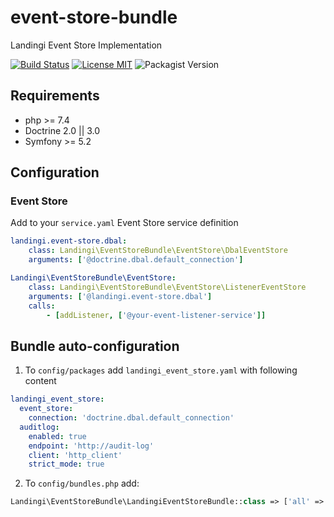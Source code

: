 # event-store-bundle
Landingi Event Store Implementation

[![Build Status](https://travis-ci.com/landingi/event-store-bundle.svg?branch=master)](https://travis-ci.com/landingi/event-store-bundle)
[![License MIT](https://img.shields.io/apm/l/vim-mode.svg)](https://opensource.org/licenses/MIT)
![Packagist Version](https://img.shields.io/packagist/v/landingi/event-store-bundle)


## Requirements
* php >= 7.4
* Doctrine 2.0 || 3.0
* Symfony >= 5.2

## Configuration
### Event Store
Add to your `service.yaml` Event Store service definition

```yaml
landingi.event-store.dbal:
    class: Landingi\EventStoreBundle\EventStore\DbalEventStore
    arguments: ['@doctrine.dbal.default_connection']

Landingi\EventStoreBundle\EventStore:
    class: Landingi\EventStoreBundle\EventStore\ListenerEventStore
    arguments: ['@landingi.event-store.dbal']
    calls:
        - [addListener, ['@your-event-listener-service']]
```

## Bundle auto-configuration

1. To `config/packages` add `landingi_event_store.yaml` with following content
```yaml
landingi_event_store:
  event_store:
    connection: 'doctrine.dbal.default_connection'
  auditlog:
    enabled: true
    endpoint: 'http://audit-log'
    client: 'http_client'
    strict_mode: true
```

2. To `config/bundles.php` add:
```php
Landingi\EventStoreBundle\LandingiEventStoreBundle::class => ['all' => true]
```
